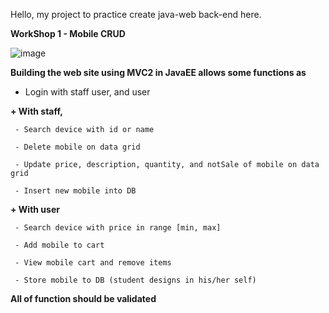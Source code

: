 Hello, my project to practice create java-web back-end here.

**WorkShop 1 - Mobile CRUD**

![image](https://github.com/DuongNManh/PRJWorkshop1/assets/152079455/ea1bfbff-7622-4ac6-97ae-df63d297d87f)




**Building the web site using MVC2 in JavaEE allows some functions as**

- Login with staff user, and user

**+ With staff,**

     - Search device with id or name

     - Delete mobile on data grid

     - Update price, description, quantity, and notSale of mobile on data grid

     - Insert new mobile into DB

**+ With user**

     - Search device with price in range [min, max]

     - Add mobile to cart

     - View mobile cart and remove items

     - Store mobile to DB (student designs in his/her self)

**All of function should be validated**

